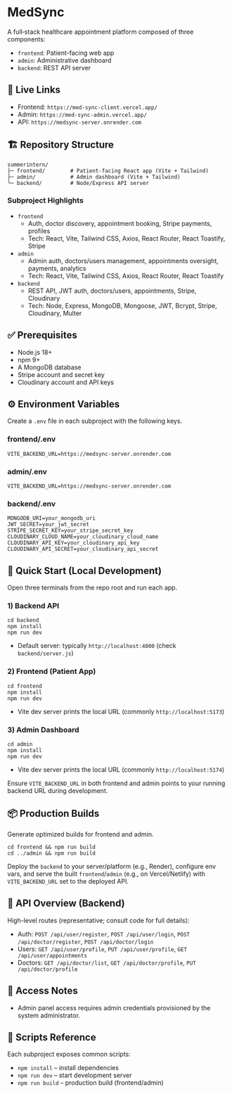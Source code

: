 # MedSync

A full‑stack healthcare appointment platform composed of three components:
- `frontend`: Patient-facing web app
- `admin`: Administrative dashboard
- `backend`: REST API server

## 🔗 Live Links

- Frontend: `https://med-sync-client.vercel.app/`
- Admin: `https://med-sync-admin.vercel.app/`
- API: `https://medsync-server.onrender.com`

## 🏗️ Repository Structure

```
summerintern/
├─ frontend/        # Patient-facing React app (Vite + Tailwind)
├─ admin/           # Admin dashboard (Vite + Tailwind)
└─ backend/         # Node/Express API server
```

### Subproject Highlights
- `frontend`
  - Auth, doctor discovery, appointment booking, Stripe payments, profiles
  - Tech: React, Vite, Tailwind CSS, Axios, React Router, React Toastify, Stripe
- `admin`
  - Admin auth, doctors/users management, appointments oversight, payments, analytics
  - Tech: React, Vite, Tailwind CSS, Axios, React Router, React Toastify
- `backend`
  - REST API, JWT auth, doctors/users, appointments, Stripe, Cloudinary
  - Tech: Node, Express, MongoDB, Mongoose, JWT, Bcrypt, Stripe, Cloudinary, Multer

## ✅ Prerequisites
- Node.js 18+
- npm 9+
- A MongoDB database
- Stripe account and secret key
- Cloudinary account and API keys

## ⚙️ Environment Variables
Create a `.env` file in each subproject with the following keys.

### frontend/.env
```
VITE_BACKEND_URL=https://medsync-server.onrender.com
```

### admin/.env
```
VITE_BACKEND_URL=https://medsync-server.onrender.com
```

### backend/.env
```
MONGODB_URI=your_mongodb_uri
JWT_SECRET=your_jwt_secret
STRIPE_SECRET_KEY=your_stripe_secret_key
CLOUDINARY_CLOUD_NAME=your_cloudinary_cloud_name
CLOUDINARY_API_KEY=your_cloudinary_api_key
CLOUDINARY_API_SECRET=your_cloudinary_api_secret
```

## 🚀 Quick Start (Local Development)
Open three terminals from the repo root and run each app.

### 1) Backend API
```
cd backend
npm install
npm run dev
```
- Default server: typically `http://localhost:4000` (check `backend/server.js`)

### 2) Frontend (Patient App)
```
cd frontend
npm install
npm run dev
```
- Vite dev server prints the local URL (commonly `http://localhost:5173`)

### 3) Admin Dashboard
```
cd admin
npm install
npm run dev
```
- Vite dev server prints the local URL (commonly `http://localhost:5174`)

Ensure `VITE_BACKEND_URL` in both frontend and admin points to your running backend URL during development.

## 📦 Production Builds
Generate optimized builds for frontend and admin.

```
cd frontend && npm run build
cd ../admin && npm run build
```

Deploy the `backend` to your server/platform (e.g., Render), configure env vars, and serve the built `frontend`/`admin` (e.g., on Vercel/Netlify) with `VITE_BACKEND_URL` set to the deployed API.

## 🔌 API Overview (Backend)
High-level routes (representative; consult code for full details):
- Auth: `POST /api/user/register`, `POST /api/user/login`, `POST /api/doctor/register`, `POST /api/doctor/login`
- Users: `GET /api/user/profile`, `PUT /api/user/profile`, `GET /api/user/appointments`
- Doctors: `GET /api/doctor/list`, `GET /api/doctor/profile`, `PUT /api/doctor/profile`

## 🔐 Access Notes
- Admin panel access requires admin credentials provisioned by the system administrator.

## 🧪 Scripts Reference
Each subproject exposes common scripts:
- `npm install` – install dependencies
- `npm run dev` – start development server
- `npm run build` – production build (frontend/admin)

